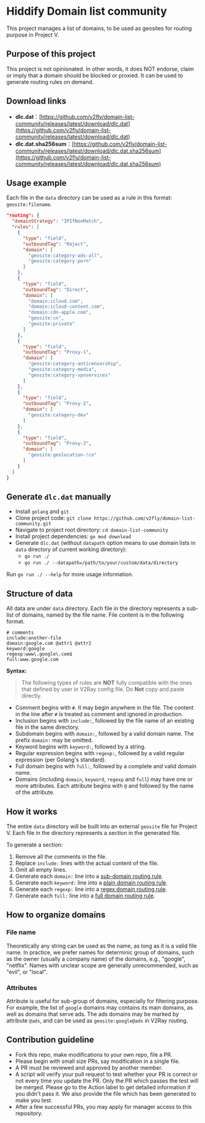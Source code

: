 # Hiddify Domain list community

This project manages a list of domains, to be used as geosites for routing purpose in Project V.

## Purpose of this project

This project is not opinionated. In other words, it does NOT endorse, claim or imply that a domain should be blocked or proxied. It can be used to generate routing rules on demand.

## Download links

- **dlc.dat**：[https://github.com/v2fly/domain-list-community/releases/latest/download/dlc.dat](https://github.com/v2fly/domain-list-community/releases/latest/download/dlc.dat)
- **dlc.dat.sha256sum**：[https://github.com/v2fly/domain-list-community/releases/latest/download/dlc.dat.sha256sum](https://github.com/v2fly/domain-list-community/releases/latest/download/dlc.dat.sha256sum)

## Usage example

Each file in the `data` directory can be used as a rule in this format: `geosite:filename`.

```json
"routing": {
  "domainStrategy": "IPIfNonMatch",
  "rules": [
    {
      "type": "field",
      "outboundTag": "Reject",
      "domain": [
        "geosite:category-ads-all",
        "geosite:category-porn"
      ]
    },
    {
      "type": "field",
      "outboundTag": "Direct",
      "domain": [
        "domain:icloud.com",
        "domain:icloud-content.com",
        "domain:cdn-apple.com",
        "geosite:cn",
        "geosite:private"
      ]
    },
    {
      "type": "field",
      "outboundTag": "Proxy-1",
      "domain": [
        "geosite:category-anticensorship",
        "geosite:category-media",
        "geosite:category-vpnservices"
      ]
    },
    {
      "type": "field",
      "outboundTag": "Proxy-2",
      "domain": [
        "geosite:category-dev"
      ]
    },
    {
      "type": "field",
      "outboundTag": "Proxy-3",
      "domain": [
        "geosite:geolocation-!cn"
      ]
    }
  ]
}
```

## Generate `dlc.dat` manually

- Install `golang` and `git`
- Clone project code: `git clone https://github.com/v2fly/domain-list-community.git`
- Navigate to project root directory: `cd domain-list-community`
- Install project dependencies: `go mod download`
- Generate `dlc.dat` (without `datapath` option means to use domain lists in `data` directory of current working directory):
  - `go run ./`
  - `go run ./ --datapath=/path/to/your/custom/data/directory`

Run `go run ./ --help` for more usage information.

## Structure of data

All data are under `data` directory. Each file in the directory represents a sub-list of domains, named by the file name. File content is in the following format.

```
# comments
include:another-file
domain:google.com @attr1 @attr2
keyword:google
regexp:www\.google\.com$
full:www.google.com
```

**Syntax:**

> The following types of rules are **NOT** fully compatible with the ones that defined by user in V2Ray config file. Do **Not** copy and paste directly.

* Comment begins with `#`. It may begin anywhere in the file. The content in the line after `#` is treated as comment and ignored in production.
* Inclusion begins with `include:`, followed by the file name of an existing file in the same directory.
* Subdomain begins with `domain:`, followed by a valid domain name. The prefix `domain:` may be omitted.
* Keyword begins with `keyword:`, followed by a string.
* Regular expression begins with `regexp:`, followed by a valid regular expression (per Golang's standard).
* Full domain begins with `full:`, followed by a complete and valid domain name.
* Domains (including `domain`, `keyword`, `regexp` and `full`) may have one or more attributes. Each attribute begins with `@` and followed by the name of the attribute.

## How it works

The entire `data` directory will be built into an external `geosite` file for Project V. Each file in the directory represents a section in the generated file.

To generate a section:

1. Remove all the comments in the file.
2. Replace `include:` lines with the actual content of the file.
3. Omit all empty lines.
4. Generate each `domain:` line into a [sub-domain routing rule](https://github.com/v2fly/v2ray-core/blob/master/app/router/config.proto#L21).
5. Generate each `keyword:` line into a [plain domain routing rule](https://github.com/v2fly/v2ray-core/blob/master/app/router/config.proto#L17).
6. Generate each `regexp:` line into a [regex domain routing rule](https://github.com/v2fly/v2ray-core/blob/master/app/router/config.proto#L19).
7. Generate each `full:` line into a [full domain routing rule](https://github.com/v2fly/v2ray-core/blob/master/app/router/config.proto#L23).

## How to organize domains

### File name

Theoretically any string can be used as the name, as long as it is a valid file name. In practice, we prefer names for determinic group of domains, such as the owner (usually a company name) of the domains, e.g., "google", "netflix". Names with unclear scope are generally unrecommended, such as "evil", or "local".

### Attributes

Attribute is useful for sub-group of domains, especially for filtering purpose. For example, the list of `google` domains may contains its main domains, as well as domains that serve ads. The ads domains may be marked by attribute `@ads`, and can be used as `geosite:google@ads` in V2Ray routing.

## Contribution guideline

* Fork this repo, make modifications to your own repo, file a PR.
* Please begin with small size PRs, say modification in a single file.
* A PR must be reviewed and approved by another member.
* A script will verify your pull request to test whether your PR is correct or not every time you update the PR. Only the PR which passes the test will be merged. Please go to the Action label to get detailed information if you didn't pass it. We also provide the file which has been generated to make you test.
* After a few successful PRs, you may apply for manager access to this repository.
